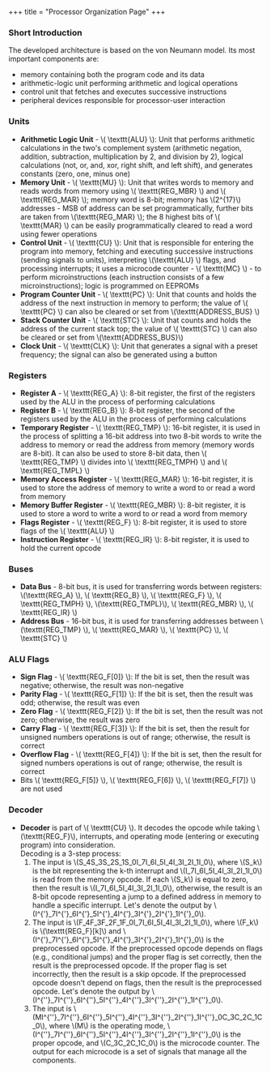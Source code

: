 +++
title = "Processor Organization Page"
+++

### Short Introduction
The developed architecture is based on the von Neumann model. Its most important components are:
- memory containing both the program code and its data
- arithmetic-logic unit performing arithmetic and logical operations
- control unit that fetches and executes successive instructions
- peripheral devices responsible for processor-user interaction

### Units
- **Arithmetic Logic Unit** - \\( \texttt{ALU} \\): Unit that performs arithmetic calculations in the two's complement system (arithmetic negation, addition, subtraction, multiplication by 2, and division by 2), logical calculations (not, or, and, xor, right shift, and left shift), and generates constants (zero, one, minus one)
- **Memory Unit** - \\( \texttt{MU} \\): Unit that writes words to memory and reads words from memory using \\( \texttt{REG_MBR} \\) and \\( \texttt{REG_MAR} \\); memory word is 8-bit; memory has \\(2^{17}\\) addresses - MSB of address can be set programmatically, further bits are taken from \\(\texttt{REG_MAR} \\); the 8 highest bits of \\( \texttt{MAR} \\) can be easily programmatically cleared to read a word using fewer operations
- **Control Unit** - \\( \texttt{CU} \\): Unit that is responsible for entering the program into memory, fetching and executing successive instructions (sending signals to units), interpreting \\(\texttt{ALU} \\) flags, and processing interrupts; it uses a microcode counter - \\( \texttt{MC} \\) - to perform microinstructions (each instruction consists of a few microinstructions); logic is programmed on EEPROMs
- **Program Counter Unit** - \\( \texttt{PC} \\): Unit that counts and holds the address of the next instruction in memory to perform; the value of \\( \texttt{PC} \\) can also be cleared or set from \\(\texttt{ADDRESS_BUS} \\)
- **Stack Counter Unit** - \\( \texttt{STC} \\): Unit that counts and holds the address of the current stack top; the value of \\( \texttt{STC} \\) can also be cleared or set from \\(\texttt{ADDRESS_BUS}\\)
- **Clock Unit** - \\( \texttt{CLK} \\): Unit that generates a signal with a preset frequency; the signal can also be generated using a button

### Registers
- **Register A** - \\( \texttt{REG_A} \\): 8-bit register, the first of the registers used by the ALU in the process of performing calculations
- **Register B** - \\( \texttt{REG_B} \\): 8-bit register, the second of the registers used by the ALU in the process of performing calculations
- **Temporary Register** - \\( \texttt{REG_TMP} \\): 16-bit register, it is used in the process of splitting a 16-bit address into two 8-bit words to write the address to memory or read the address from memory (memory words are 8-bit). It can also be used to store 8-bit data, then \\( \texttt{REG_TMP} \\) divides into \\( \texttt{REG_TMPH} \\) and \\( \texttt{REG_TMPL} \\)
- **Memory Access Register** - \\( \texttt{REG_MAR} \\): 16-bit register, it is used to store the address of memory to write a word to or read a word from memory
- **Memory Buffer Register** - \\( \texttt{REG_MBR} \\): 8-bit register, it is used to store a word to write a word to or read a word from memory
- **Flags Register** - \\( \texttt{REG_F} \\): 8-bit register, it is used to store flags of the \\( \texttt{ALU} \\)
- **Instruction Register** - \\( \texttt{REG_IR} \\): 8-bit register, it is used to hold the current opcode

### Buses
- **Data Bus** - 8-bit bus, it is used for transferring words between registers: \\(\texttt{REG_A} \\), \\( \texttt{REG_B} \\), \\( \texttt{REG_F} \\), \\( \texttt{REG_TMPH} \\), \\(\texttt{REG_TMPL}\\), \\( \texttt{REG_MBR} \\), \\( \texttt{REG_IR} \\)
- **Address Bus** - 16-bit bus, it is used for transferring addresses between \\(\texttt{REG_TMP} \\), \\( \texttt{REG_MAR} \\), \\( \texttt{PC} \\), \\( \texttt{STC} \\)

### ALU Flags
- **Sign Flag** - \\( \texttt{REG_F[0]} \\): If the bit is set, then the result was negative; otherwise, the result was non-negative
- **Parity Flag** - \\( \texttt{REG_F[1]} \\): If the bit is set, then the result was odd; otherwise, the result was even
- **Zero Flag** - \\( \texttt{REG_F[2]} \\): If the bit is set, then the result was not zero; otherwise, the result was zero
- **Carry Flag** - \\( \texttt{REG_F[3]} \\): If the bit is set, then the result for unsigned numbers operations is out of range; otherwise, the result is correct
- **Overflow Flag** - \\( \texttt{REG_F[4]} \\): If the bit is set, then the result for signed numbers operations is out of range; otherwise, the result is correct
- Bits \\( \texttt{REG_F[5]} \\), \\( \texttt{REG_F[6]} \\), \\( \texttt{REG_F[7]} \\) are not used


### Decoder
- **Decoder** is part of \\( \texttt{CU} \\). It decodes the opcode while taking \\(\texttt{REG_F}\\), interrupts, and operating mode (entering or executing program) into consideration.  
Decoding is a 3-step process:
  1. The input is \\(S_4S_3S_2S_1S_0I_7I_6I_5I_4I_3I_2I_1I_0\\), where \\(S_k\\) is the bit representing the k-th interrupt and \\(I_7I_6I_5I_4I_3I_2I_1I_0\\) is read from the memory opcode. If each \\(S_k\\) is equal to zero, then the result is \\(I_7I_6I_5I_4I_3I_2I_1I_0\\), otherwise, the result is an 8-bit opcode representing a jump to a defined address in memory to handle a specific interrupt. Let's denote the output by \\(I^{'}_7I^{'}_6I^{'}_5I^{'}_4I^{'}_3I^{'}_2I^{'}_1I^{'}_0\\).
  2. The input is \\(F_4F_3F_2F_1F_0I_7I_6I_5I_4I_3I_2I_1I_0\\), where \\(F_k\\) is \\(\texttt{REG_F}[k]\\) and \\(I^{'}_7I^{'}_6I^{'}_5I^{'}_4I^{'}_3I^{'}_2I^{'}_1I^{'}_0\\) is the preprocessed opcode. If the preprocessed opcode depends on flags (e.g., conditional jumps) and the proper flag is set correctly, then the result is the preprocessed opcode. If the proper flag is set incorrectly, then the result is a skip opcode. If the preprocessed opcode doesn't depend on flags, then the result is the preprocessed opcode. Let's denote the output by \\(I^{''}_7I^{''}_6I^{''}_5I^{''}_4I^{''}_3I^{''}_2I^{''}_1I^{''}_0\\).
  3. The input is \\(MI^{''}_7I^{''}_6I^{''}_5I^{''}_4I^{''}_3I^{''}_2I^{''}_1I^{''}_0C_3C_2C_1C_0\\), where \\(M\\) is the operating mode, \\(I^{''}_7I^{''}_6I^{''}_5I^{''}_4I^{''}_3I^{''}_2I^{''}_1I^{''}_0\\) is the proper opcode, and \\(C_3C_2C_1C_0\\) is the microcode counter. The output for each microcode is a set of signals that manage all the components.
